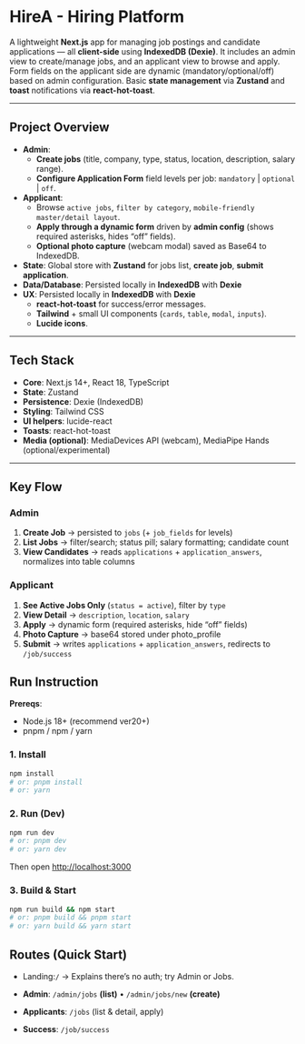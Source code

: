 # HireA - Hiring Platform

A lightweight **Next.js** app for managing job postings and candidate applications — all **client-side** using **IndexedDB (Dexie)**. It includes an admin view to create/manage jobs, and an applicant view to browse and apply. Form fields on the applicant side are dynamic (mandatory/optional/off) based on admin configuration. Basic **state management** via **Zustand** and **toast** notifications via **react-hot-toast**.

---

## Project Overview

- **Admin**:
  - **Create jobs** (title, company, type, status, location, description, salary range).
  - **Configure Application Form** field levels per job: `mandatory` | `optional` | `off`.
- **Applicant**:
  - Browse `active jobs`, `filter by category`, `mobile-friendly master/detail layout`.
  - **Apply through a dynamic form** driven by **admin config** (shows required asterisks, hides “off” fields).
  - **Optional photo capture** (webcam modal) saved as Base64 to IndexedDB.
- **State**: Global store with **Zustand** for jobs list, **create job**, **submit application**.
- **Data/Database**: Persisted locally in **IndexedDB** with **Dexie**
- **UX**: Persisted locally in **IndexedDB** with **Dexie**
  - **react-hot-toast** for success/error messages.
  - **Tailwind** + small UI components (`cards`, `table`, `modal`, `inputs`).
  - **Lucide icons**.

---

## Tech Stack

- **Core**: Next.js 14+, React 18, TypeScript
- **State**: Zustand
- **Persistence**: Dexie (IndexedDB)
- **Styling**: Tailwind CSS
- **UI helpers**: lucide-react
- **Toasts**: react-hot-toast
- **Media (optional)**: MediaDevices API (webcam), MediaPipe Hands (optional/experimental)

---

## Key Flow

### Admin

1. **Create Job** → persisted to `jobs` (+ `job_fields` for levels)
2. **List Jobs** → filter/search; status pill; salary formatting; candidate count
3. **View Candidates** → reads `applications` + `application_answers`, normalizes into table columns

### Applicant

1. **See Active Jobs Only** (`status = active`), filter by `type`
2. **View Detail** → `description`, `location`, `salary`
3. **Apply** → dynamic form (required asterisks, hide “off” fields)
4. **Photo Capture** → base64 stored under photo_profile
5. **Submit** → writes `applications` + `application_answers`, redirects to `/job/success`

## Run Instruction

**Prereqs**:

- Node.js 18+ (recommend ver20+)
- pnpm / npm / yarn

### 1. Install

```bash
npm install
# or: pnpm install
# or: yarn
```

### 2. Run (Dev)

```bash
npm run dev
# or: pnpm dev
# or: yarn dev
```

Then open [http://localhost:3000](http://localhost:3000)

### 3. Build & Start

```bash
npm run build && npm start
# or: pnpm build && pnpm start
# or: yarn build && yarn start
```

## Routes (Quick Start)

- Landing:`/` → Explains there’s no auth; try Admin or Jobs.

- **Admin**: `/admin/jobs` **(list)** • `/admin/jobs/new` **(create)**

- **Applicants**: `/jobs` (list & detail, apply)

- **Success**: `/job/success`
